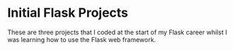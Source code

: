 # Initial Flask Projects
These are three projects that I coded at the start of my Flask career whilst I was learning how to use the Flask web framework.
